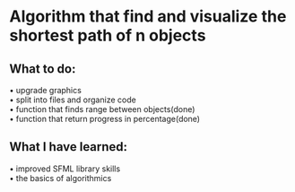 # Algorithm that find and visualize the shortest path of n objects
## What to do:
•	upgrade graphics<br>
• split into files and organize code<br>
•	function that finds range between objects(done)<br>
• function that return progress in percentage(done) <br>
## What I have learned:
•	improved SFML library skills<br>
•	the basics of algorithmics
